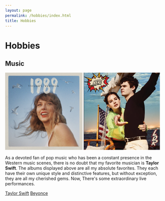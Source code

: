 ```yaml
---
layout: page
permalink: /hobbies/index.html
title: Hobbies
---
```


# Hobbies

## Music

<html>
<head>
<style>
  .image-container {
    white-space: nowrap; /* 防止图片换行 */
    overflow-x: scroll; /* 水平滚动条 */
    width: 100%; /* 宽度占满容器 */
  }

  .image-container img {
    display: inline-block; /* 图片在同一水平线上 */
    max-width: 100%; /* 图片不超过容器宽度 */
    height: auto; /* 保持纵横比 */
  }
</style>
</head>
<body>

<div class="image-container">
  <img src="/images/hobbies/taylor.jpg" alt="Image 1" style="width: 50%; height: 50%;">
  <img src="/images/hobbies/lana.jpg" alt="Image 2" style="width: 50%; height: 50%;">
  <img src="/images/hobbies/beyonce.jpg" alt="Image 3" style="width: 50%; height: 50%;">
  <img src="/images/hobbies/anson.jpg" alt="Image 4" style="width: 50%; height: 50%;">
  <img src="/images/hobbies/lorde.jpg" alt="Image 5" style="width: 50%; height: 50%;">
  <img src="/images/hobbies/accusefive.jpg" alt="Image 6" style="width: 50%; height: 50%;">
</div>
</body>
</html>

As a devoted fan of pop music who has been a constant presence in the Western music scenes, there is no doubt that my favorite musician is **Taylor Swift**. The albums displayed above are all my absolute favorites. They each have their own unique style and distinctive features, but without exception, they are all my cherished gems. Now, There's some extraordinary live performances. 

[Taylor Swift](https://www.youtube.com/watch?v=P5JLMp08GC0)
[Beyonce](https://www.youtube.com/watch?v=suIg9kTGBVI)

